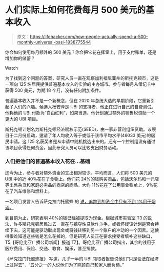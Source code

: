 # 人们实际上如何花费每月 500 美元的基本收入

> 原文：<https://lifehacker.com/how-people-actually-spend-a-500-monthly-universal-basi-1838775544>

你会如何使用每月额外的 500 美元？你会把它花在挥霍上，用于支付账单，还是增加你的储蓄？

Watch

为了找到这个问题的答案，研究人员一直在观察加利福尼亚州的斯托克顿市，这是一项向 125 名居民提供普遍基本收入的实验的主办城市。参与者每月从借记卡中获得 500 美元，为期 18 个月，没有任何附加条件。

普遍基本收入并不是一个新概念，但在 2020 年总统大选的早期阶段，它重新引起了人们的兴趣。候选人杨安泽是 UBI 的支持者，他正在进行自己的自费测试。他称他的 UBI 付款为“自由红利”，如果当选，他计划通过额外的销售税资助一个更大的 UBI 项目。

斯托克顿计划名为斯托克顿经济赋权示范(SEED)，由一家非营利组织资助。该项目于二月份启动，邀请了年人均收入等于或低于该市平均水平(46033 美元)的居民申请。这 125 名获奖者是从申请中随机挑选出来的。还有一个控制组没有通过该项目获得任何资金，因此研究人员可以比较支出财务活动。

### 人们把他们的普遍基本收入花在...基础

迄今为止，参与者对额外资金的支出相对较少。平均而言，人们将 500 美元的 UBI 中的近 40%花在了食物上。他们花 24%的钱购买商品，包括沃尔玛和一元店等出售杂货和家庭必需品的商店的商品。大约 11%花在了公用事业账单上，9%花在了汽车维修和燃料上。

一名项目发言人告诉萨克拉门托蜜蜂 的 [说，追踪到的资金中只有不到 1%用于烟酒。](https://www.sacbee.com/news/local/article235716022.html)

到目前为止，研究表明 40%的钱已经被提取为现金。根据城市实验室 T3 的说法，许多斯托克顿居民过去一直在与掠夺性贷款作斗争，或者怀疑该计划是否会持续下去，这可能是驱动取出现金或将钱转移到另一个账户的冲动的一个因素。这使得很难知道这些钱是怎么花掉的，但是研究人员正在要求接受者填补这些缺口，T5【哥伦比亚广播公司新闻】报道 T7】。哥伦比亚广播公司指出，其余的钱用于医疗费用、保险、交通、教育、娱乐，甚至捐款。

《萨克拉门托蜜蜂报》 写道，几乎一半的 UBI 领取者报告说他们“只是设法在经济上过得去”，“五分之一的人说他们为了照顾自己和家人而负债。”